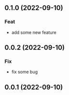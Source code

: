 ## 0.1.0 (2022-09-10)

### Feat

- add some new feature

## 0.0.2 (2022-09-10)

### Fix

- fix some bug

## 0.0.1 (2022-09-10)
